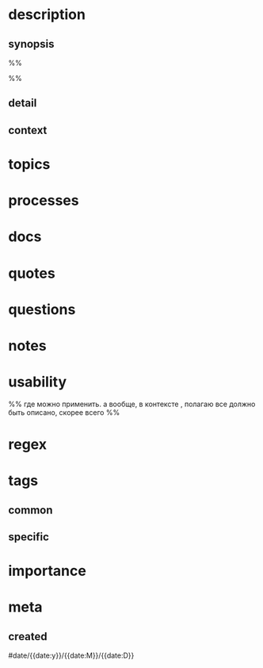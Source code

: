 # description
## synopsis
%% 

%%
## detail
## context
# topics
# processes
# docs
# quotes
# questions
# notes 
# usability
%% 
где можно применить.
а вообще, в контексте , полагаю все должно быть описано, скорее всего
%%
# regex
# tags
## common
## specific
# importance
# meta
## created
#date/{{date:y}}/{{date:M}}/{{date:D}}


